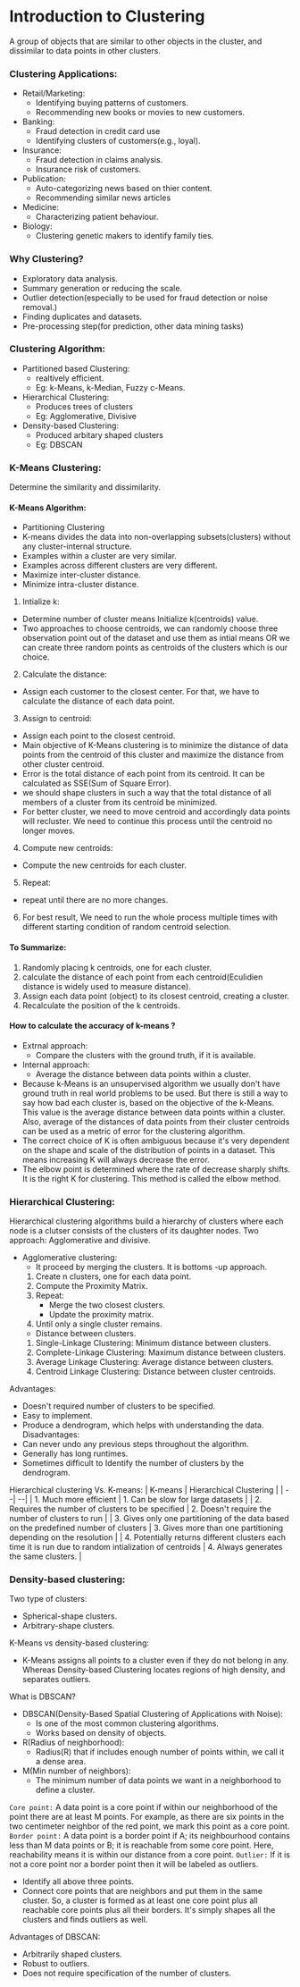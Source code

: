 
# Introduction to Clustering
A group of objects that are similar to other objects in the cluster, and dissimilar to data points in other clusters.

### Clustering Applications:
- Retail/Marketing:
    - Identifying buying patterns of customers.
    - Recommending new books or movies to new customers.
- Banking:
    - Fraud detection in credit card use
    - Identifying clusters of customers(e.g., loyal).
- Insurance:
    - Fraud detection in claims analysis.
    - Insurance risk of customers.
- Publication:
    - Auto-categorizing news based on thier content.
    - Recommending similar news articles
- Medicine:
    - Characterizing patient behaviour.
- Biology:
    - Clustering genetic makers to identify family ties.

### Why Clustering?
- Exploratory data analysis.
- Summary generation or reducing the scale.
- Outlier detection(especially to be used for fraud detection or noise removal.)
- Finding duplicates and datasets.
- Pre-processing step(for prediction, other data mining tasks)

### Clustering Algorithm:
- Partitioned based Clustering:
    - realtively efficient.
    - Eg: k-Means, k-Median, Fuzzy c-Means.
- Hierarchical Clustering:
    - Produces trees of clusters
    - Eg: Agglomerative, Divisive
- Density-based Clustering:
    - Produced arbitary shaped clusters
    - Eg: DBSCAN


### K-Means Clustering:
Determine the similarity and dissimilarity.

#### K-Means Algorithm:
- Partitioning Clustering
- K-means divides the data into non-overlapping subsets(clusters) without any cluster-internal structure.
- Examples within a cluster are very similar.
- Examples across different clusters are very different.
- Maximize inter-cluster distance.
- Minimize intra-cluster distance.

1. Intialize k:
- Determine number of cluster means Initialize k(centroids) value.
- Two approaches to choose centroids, we can randomly choose three observation point out of the dataset and use them as intial means OR we can create three random points as centroids of the clusters which is our choice.
2. Calculate the distance:
- Assign each customer to the closest center. For that, we have to calculate the distance of each data point.
3. Assign to centroid:
- Assign each point to the closest centroid.
- Main objective of K-Means clustering is to minimize the distance of data points from the centroid of this cluster and maximize the distance from other cluster centroid.
- Error is the total distance of each point from its centroid. It can be calculated as SSE(Sum of Square Error).
- we should shape clusters in such a way that the total distance of all members of a cluster from its centroid be minimized.
- For better cluster, we need to move centroid and accordingly data points will recluster. We need to continue this process until the centroid no longer moves.
4. Compute new centroids:
- Compute the new centroids for each cluster.
5. Repeat:
- repeat until there are no more changes.
6. For best result, We need to run the whole process multiple times with different starting condition of random centroid selection.


#### To Summarize:
1. Randomly placing k centroids, one for each cluster.
2. calculate the distance of each point from each centroid(Eculidien distance is widely used to measure distance).
3. Assign each data point (object) to its closest centroid, creating a cluster.
4. Recalculate the position of the k centroids.


#### How to calculate the accuracy of k-means ?
- Extrnal approach:
    - Compare the clusters with the ground truth, if it is available.
- Internal approach:
    - Average the distance between data points within a cluster.
- Because k-Means is an unsupervised algorithm we usually don't have ground truth in real world problems to be used. But there is still a way to say how bad each cluster is, based on the objective of the k-Means. This value is the average distance between data points within a cluster. Also, average of the distances of data points from their cluster centroids can be used as a metric of error for the clustering algorithm.
- The correct choice of K is often ambiguous because it's very dependent on the shape and scale of the distribution of points in a dataset. This means increasing K will always decrease the error.
- The elbow point is determined where the rate of decrease sharply shifts. It is the right K for clustering. This method is called the elbow method.

### Hierarchical Clustering:
Hierarchical clustering algorithms build a hierarchy of clusters where each node is a clutser consists of the clusters of its daughter nodes. Two approach: Agglomerative and divisive.

- Agglomerative clustering:
    - It proceed by merging the clusters. It is bottoms -up approach.
    1. Create n clusters, one for each data point.
    2. Compute the Proximity Matrix.
    3. Repeat:
        - Merge the two closest clusters.
        - Update the proximity matrix.
    4. Until only a single cluster remains.
    - Distance between clusters.
    1. Single-Linkage Clustering: Minimum distance between clusters.
    2. Complete-Linkage Clustering: Maximum distance between clusters.
    3. Average Linkage Clustering: Average distance between clusters.
    4. Centroid Linkage Clustering: Distance between cluster centroids.

Advantages:
- Doesn't required number of clusters to be specified.
- Easy to implement.
- Produce a dendrogram, which helps with understanding the data.
Disadvantages:
- Can never undo any previous steps throughout the algorithm.
- Generally has long runtimes.
- Sometimes difficult to Identify the number of clusters by the dendrogram.

Hierarchical clustering Vs. K-means:
| K-means | Hierarchical Clustering |
| --| --|
| 1. Much more efficient | 1. Can be slow for large datasets |
| 2. Requires the number of clusters to be specified | 2. Doesn't require the number of clusters to run |
| 3. Gives only one partitioning of the data based on the predefined number of clusters | 3. Gives more than one partitioning depending on the resolution |
| 4. Potentially returns different clusters each time it is run due to random intialization of centroids | 4. Always generates the same clusters. |

### Density-based clustering:
Two type of clusters:
- Spherical-shape clusters.
- Arbitrary-shape clusters.

K-Means vs density-based clustering:
- K-Means assigns all points to a cluster even if they do not belong in any. Whereas Density-based Clustering locates regions of high density, and separates outliers.

What is DBSCAN?
- DBSCAN(Density-Based Spatial Clustering of Applications with Noise):
    - Is one of the most common clustering algorithms.
    - Works based on density of objects.
- R(Radius of neighborhood):
    - Radius(R) that if includes enough number of points within, we call it a dense area.
- M(Min number of neighbors):
    - The minimum number of data points we want in a neighborhood to define a cluster.

`Core point:`  A data point is a core point if within our neighborhood of the point there are at least M points. For example, as there are six points in the two centimeter neighbor of the red point, we mark this point as a core point. 
`Border point:` A data point is a border point if A; its neighbourhood contains less than M data points or B; it is reachable from some core point. Here, reachability means it is within our distance from a core point. 
`Outlier:` If it is not a core point nor a border point then it will be labeled as outliers.

- Identify all above three points.
- Connect core points that are neighbors and put them in the same cluster. So, a cluster is formed as at least one core point plus all reachable core points plus all their borders. It's simply shapes all the clusters and finds outliers as well.

Advantages of DBSCAN:
- Arbitrarily shaped clusters.
- Robust to outliers.
- Does not require specification of the number of clusters.
